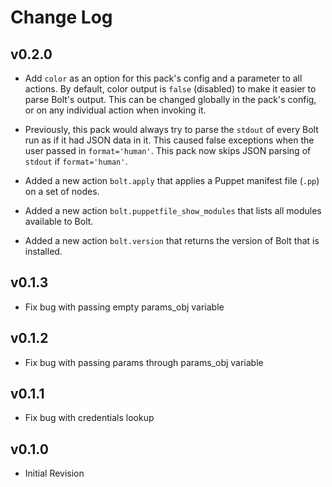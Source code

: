 # Change Log

## v0.2.0

* Add `color` as an option for this pack's config and a parameter to all actions.
  By default, color output is `false` (disabled) to make it easier to parse Bolt's output.
  This can be changed globally in the pack's config, or on any individual action when
  invoking it.
  
* Previously, this pack would always try to parse the `stdout` of every Bolt run as if it
  had JSON data in it. This caused false exceptions when the user passed in `format='human'`.
  This pack now skips JSON parsing of `stdout` if `format='human'`.
  
* Added a new action `bolt.apply` that applies a Puppet manifest file (`.pp`) on a set of nodes.

* Added a new action `bolt.puppetfile_show_modules` that lists all modules available to Bolt.

* Added a new action `bolt.version` that returns the version of Bolt that is installed.

## v0.1.3

* Fix bug with passing empty params_obj variable

## v0.1.2

* Fix bug with passing params through params_obj variable

## v0.1.1

* Fix bug with credentials lookup

## v0.1.0

* Initial Revision
